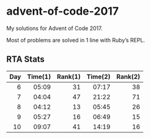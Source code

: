 # advent-of-code-2017

My solutions for Advent of Code 2017.

Most of problems are solved in 1 line with Ruby’s REPL.

## RTA Stats

| Day | Time(1) | Rank(1) | Time(2) | Rank(2) |
| ---:| ----:| ----:| ----:| ----:|
| 6 | 05:09 | 31 | 07:17 | 38 |
| 7 | 04:04 | 47 | 21:22 | 71 |
| 8 | 04:12 | 13 | 05:45 | 26 |
| 9 | 05:27 | 16 | 06:49 | 15 |
| 10 | 09:07 | 41 | 14:19 | 16 |

